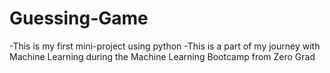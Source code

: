 # Guessing-Game
-This is my first mini-project using python
-This is a part of my journey with Machine Learning during the Machine Learning Bootcamp from Zero Grad
